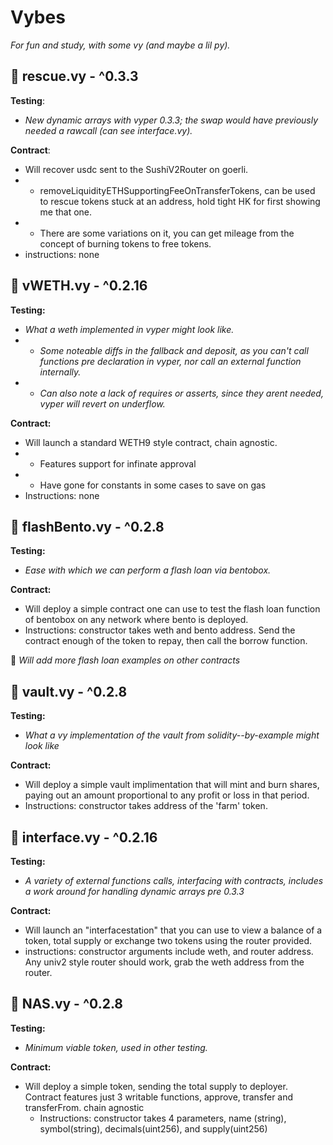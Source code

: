 # Vybes

*For fun and study, with some vy (and maybe a lil py).*

## :helicopter: rescue.vy - ^0.3.3
**Testing**: 
- *New dynamic arrays with vyper 0.3.3; the swap would have previously needed a rawcall (can see interface.vy).*

**Contract**: 
- Will recover usdc sent to the SushiV2Router on goerli.  
- - removeLiquidityETHSupportingFeeOnTransferTokens, can be used to rescue tokens stuck at an address, hold tight HK for first showing me that one. 
- - There are some variations on it, you can get mileage from the concept of burning tokens to free tokens.
- instructions: none

## :large_blue_diamond: vWETH.vy - ^0.2.16
**Testing:**
- *What a weth implemented in vyper might look like.* 
- - *Some noteable diffs in the fallback and deposit, as you can't call functions pre declaration in vyper, nor call an external function internally.* 
- - *Can also note a lack of requires or asserts, since they arent needed, vyper will revert on underflow.*

**Contract:** 
- Will launch a standard WETH9 style contract, chain agnostic.
- - Features support for infinate approval
- - Have gone for constants in some cases to save on gas
- Instructions: none

## :bento: flashBento.vy - ^0.2.8
**Testing:** 
- *Ease with which we can perform a flash loan via bentobox.*

**Contract:**
- Will deploy a simple contract one can use to test the flash loan function of bentobox on any network where bento is deployed.
- Instructions: constructor takes weth and bento address. Send the contract enough of the token to repay, then call the borrow function.

:memo: *Will add more flash loan examples on other contracts*

## :bank: vault.vy - ^0.2.8

**Testing:**
- *What a vy implementation of the vault from solidity--by-example might look like*
 
 **Contract:**
 - Will deploy a simple vault implimentation that will mint and burn shares, paying out an amount proportional to any profit or loss in that period.  
 - Instructions: constructor takes address of the 'farm' token.
  
## :satellite:  interface.vy - ^0.2.16
  **Testing:**
  - *A variety of external functions calls, interfacing with contracts, includes a work around for handling dynamic arrays pre 0.3.3*

  **Contract:** 
  - Will launch an "interfacestation" that you can use to view a balance of a token, total supply or exchange two tokens using the router provided.
  - instructions: constructor arguments include weth, and router address. Any univ2 style router should work, grab the weth address from the router.

## :ticket: NAS.vy - ^0.2.8
**Testing:** 
- *Minimum viable token, used in other testing.*

**Contract:** 
- Will deploy a simple token, sending the total supply to deployer. Contract features just 3 writable functions, approve, transfer and transferFrom.
  chain agnostic
  - Instructions: constructor takes 4 parameters, name (string), symbol(string), decimals(uint256), and supply(uint256)
